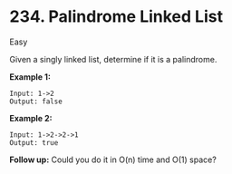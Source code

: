 # 234. Palindrome Linked List

Easy

Given a singly linked list, determine if it is a palindrome.

**Example 1:**

```
Input: 1->2
Output: false
```

**Example 2:**

```
Input: 1->2->2->1
Output: true
```

**Follow up:**
 Could you do it in O(n) time and O(1) space?